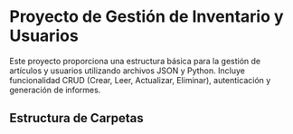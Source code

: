 # Proyecto de Gestión de Inventario y Usuarios

Este proyecto proporciona una estructura básica para la gestión de artículos y usuarios utilizando archivos JSON y Python. Incluye funcionalidad CRUD (Crear, Leer, Actualizar, Eliminar), autenticación y generación de informes.

## Estructura de Carpetas
